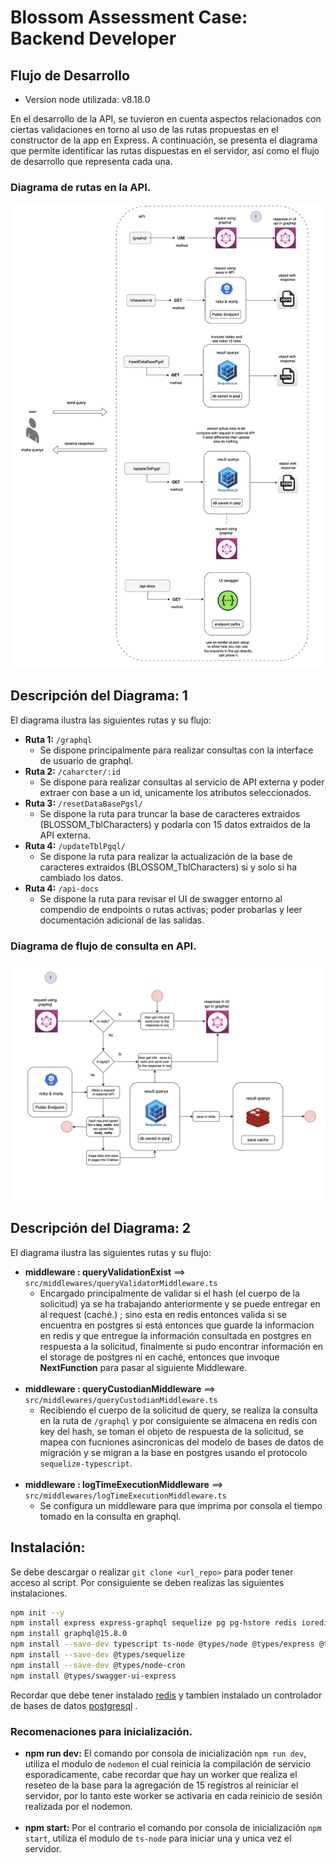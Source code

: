 
# Blossom Assessment Case: Backend Developer

## Flujo de Desarrollo

- Version node utilizada: v8.18.0 <br>



En el desarrollo de la API, se tuvieron en cuenta aspectos relacionados con ciertas validaciones en torno al uso de las rutas propuestas en el constructor de la app en Express. A continuación, se presenta el diagrama que permite identificar las rutas dispuestas en el servidor, así como el flujo de desarrollo que representa cada una.

### Diagrama de rutas en la API.
![Diagrama de Rutas](imgBlossomAssesment/DevFlowWithRoutes.png)

## Descripción del Diagrama: 1

El diagrama ilustra las siguientes rutas y su flujo:

- **Ruta 1:** `/graphql`
  - Se dispone principalmente para realizar consultas con la interface de usuario de graphql.
- **Ruta 2:** `/caharcter/:id`
  - Se dispone para realizar consultas al servicio de API externa y poder extraer con base a un id, unicamente los atributos seleccionados.
- **Ruta 3:** `/resetDataBasePgsl/`
  - Se dispone la ruta para truncar la base de caracteres extraidos (BLOSSOM_TblCharacters) y podarla con 15 datos extraidos de la API externa.
- **Ruta 4:** `/updateTblPgql/`
  - Se dispone la ruta para realizar la actualización de la base de caracteres extraidos (BLOSSOM_TblCharacters) si y solo si ha cambiado los datos.
- **Ruta 4:** `/api-docs`
  - Se dispone la ruta para revisar el UI de swagger entorno al compendio de endpoints o rutas activas; poder probarlas y leer documentación adicional de las salidas.


### Diagrama de flujo de consulta en API.

![Diagrama de flujo de consulta](imgBlossomAssesment/HowDevWorksInReq.png)

## Descripción del Diagrama: 2

El diagrama ilustra las siguientes rutas y su flujo:

- **middleware : queryValidationExist**  ==> `src/middlewares/queryValidatorMiddleware.ts` <br>
  - Encargado principalmente de validar si el hash (el cuerpo de la solicitud) ya se ha trabajando anteriormente y se puede entregar en al request (caché.) ; sino esta en redis entonces valida si se encuentra en postgres si está entonces que guarde la informacion en redis y que entregue la información consultada en postgres en respuesta a la solicitud, finalmente si pudo encontrar información en el storage de postgres ni en caché, entonces que invoque **NextFunction** para pasar al siguiente Middleware.<br><br>
- **middleware : queryCustodianMiddleware**  ==> `src/middlewares/queryCustodianMiddleware.ts`<br>
  - Recibiendo el cuerpo de la solicitud de query, se realiza la consulta en la ruta de `/graphql` y por consiguiente se almacena en redis con key del hash, se toman el objeto de respuesta de la solicitud, se mapea con fucniones asincronicas del modelo de bases de datos de migración y se migran a la base en postgres usando el protocolo `sequelize-typescript`. <br><br>
- **middleware : logTimeExecutionMiddleware**  ==> `src/middlewares/logTimeExecutionMiddleware.ts`<br>
  - Se configura un middleware para que imprima por consola el tiempo tomado en la consulta en graphql.



## Instalación:

Se debe descargar o realizar `git clone <url_repo>` para poder tener acceso al script. Por consiguiente se deben realizas las siguientes instalaciones.

```bash
npm init --y
npm install express express-graphql sequelize pg pg-hstore redis ioredis axios graphql
npm install graphql@15.8.0
npm install --save-dev typescript ts-node @types/node @types/express @types/express-graphql @types/sequelize jest @types/jest
npm install --save-dev @types/sequelize
npm install --save-dev @types/node-cron
npm install @types/swagger-ui-express
```

Recordar que debe tener instalado [redis](https://redis.io/docs/latest/operate/oss_and_stack/install/install-redis/) y tambien instalado un controlador de bases de datos [postgresql](https://www.postgresql.org/download/) .

### Recomenaciones para inicialización.

- **npm run dev:** El comando por consola de inicialización `npm run dev`, utiliza el modulo de `nodemon` el cual reinicia la compilación de servicio esporadicamente, cabe recordar que hay un worker que realiza el reseteo de la base para la agregación de 15 registros al reiniciar el servidor, por lo tanto este worker se activaria en cada reinicio de sesión realizada por el nodemon. <br><br>
- **npm start:** Por el contrario el comando por consola de inicialización `npm start`, utiliza el modulo de `ts-node` para iniciar una y unica vez el servidor. <br><br>


